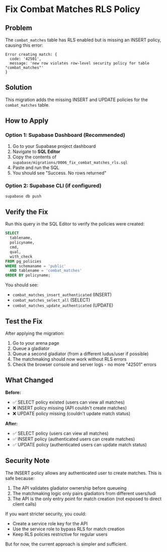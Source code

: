# Fix Combat Matches RLS Policy

## Problem
The `combat_matches` table has RLS enabled but is missing an INSERT policy, causing this error:
```
Error creating match: {
  code: '42501',
  message: 'new row violates row-level security policy for table "combat_matches"'
}
```

## Solution
This migration adds the missing INSERT and UPDATE policies for the `combat_matches` table.

## How to Apply

### Option 1: Supabase Dashboard (Recommended)
1. Go to your Supabase project dashboard
2. Navigate to **SQL Editor**
3. Copy the contents of `supabase/migrations/0006_fix_combat_matches_rls.sql`
4. Paste and run the SQL
5. You should see "Success. No rows returned"

### Option 2: Supabase CLI (if configured)
```bash
supabase db push
```

## Verify the Fix

Run this query in the SQL Editor to verify the policies were created:

```sql
SELECT 
  tablename, 
  policyname, 
  cmd,
  qual,
  with_check
FROM pg_policies 
WHERE schemaname = 'public' 
  AND tablename = 'combat_matches'
ORDER BY policyname;
```

You should see:
- `combat_matches_insert_authenticated` (INSERT)
- `combat_matches_select_all` (SELECT)
- `combat_matches_update_authenticated` (UPDATE)

## Test the Fix

After applying the migration:
1. Go to your arena page
2. Queue a gladiator
3. Queue a second gladiator (from a different ludus/user if possible)
4. The matchmaking should now work without RLS errors
5. Check the browser console and server logs - no more "42501" errors

## What Changed

**Before:**
- ✅ SELECT policy existed (users can view all matches)
- ❌ INSERT policy missing (API couldn't create matches)
- ❌ UPDATE policy missing (couldn't update match status)

**After:**
- ✅ SELECT policy (users can view all matches)
- ✅ INSERT policy (authenticated users can create matches)
- ✅ UPDATE policy (authenticated users can update match status)

## Security Note

The INSERT policy allows any authenticated user to create matches. This is safe because:
1. The API validates gladiator ownership before queueing
2. The matchmaking logic only pairs gladiators from different users/ludi
3. The API is the only entry point for match creation (not exposed to direct client calls)

If you want stricter security, you could:
- Create a service role key for the API
- Use the service role to bypass RLS for match creation
- Keep RLS policies restrictive for regular users

But for now, the current approach is simpler and sufficient.

